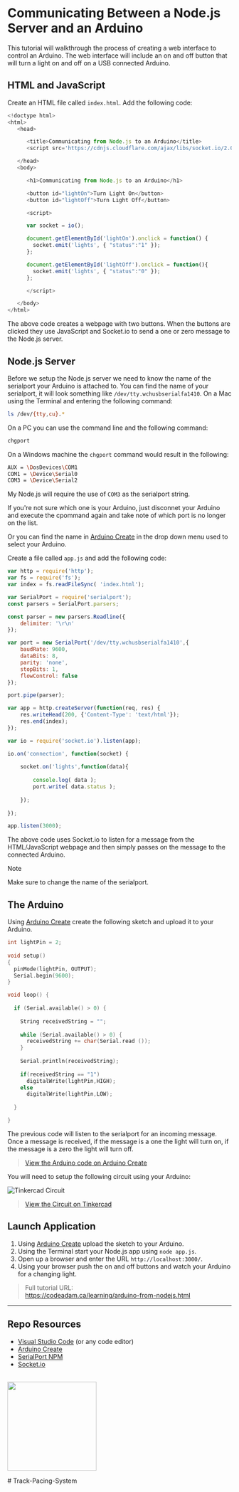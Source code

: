 # Communicating Between a Node.js Server and an Arduino

This tutorial will walkthrough the process of creating a web interface to control an Arduino. The web interface will include an on and off button that will turn a light on and off on a USB connected Arduino. 

## HTML and JavaScript

Create an HTML file called `index.html`. Add the following code:

```javascript
<!doctype html>
<html>
   <head>

      <title>Communicating from Node.js to an Arduino</title>
      <script src='https://cdnjs.cloudflare.com/ajax/libs/socket.io/2.0.4/socket.io.js'></script>

   </head>
   <body>

      <h1>Communicating from Node.js to an Arduino</h1>

      <button id="lightOn">Turn Light On</button>
      <button id="lightOff">Turn Light Off</button>

      <script>

      var socket = io();

      document.getElementById('lightOn').onclick = function() {
        socket.emit('lights', { "status":"1" });
      };

      document.getElementById('lightOff').onclick = function(){               
        socket.emit('lights', { "status":"0" });
      };

      </script>

   </body>
</html>
```

The above code creates a webpage with two buttons. When the buttons are clicked they use JavaScript and Socket.io to send a one or zero message to the Node.js server.

## Node.js Server

Before we setup the Node.js server we need to know the name of the serialport your Arduino is attached to. You can find the name of your serialport, it will look something like `/dev/tty.wchusbserialfa1410`. On a Mac using the Terminal and entering the following command:

```sh
ls /dev/{tty,cu}.*
```

On a PC you can use the command line and the following command:

```sh
chgport
```

On a Windows machine the `chgport` command would result in the following:

```sh
AUX = \DosDevices\COM1
COM1 = \Device\Serial0
COM3 = \Device\Serial2
```

My Node.js will require the use of `COM3` as the serialport string.

If you're not sure which one is your Arduino, just disconnet your Arduino and execute the cpommand again and take note of which port is no longer on the list. 

Or you can find the name in [Arduino Create](https://create.arduino.cc/editor) in the drop down menu used to select your Arduino.

Create a file called `app.js` and add the following code:

```javascript
var http = require('http');
var fs = require('fs');
var index = fs.readFileSync( 'index.html');

var SerialPort = require('serialport');
const parsers = SerialPort.parsers;

const parser = new parsers.Readline({
    delimiter: '\r\n'
});

var port = new SerialPort('/dev/tty.wchusbserialfa1410',{ 
    baudRate: 9600,
    dataBits: 8,
    parity: 'none',
    stopBits: 1,
    flowControl: false
});

port.pipe(parser);

var app = http.createServer(function(req, res) {
    res.writeHead(200, {'Content-Type': 'text/html'});
    res.end(index);
});

var io = require('socket.io').listen(app);

io.on('connection', function(socket) {
    
    socket.on('lights',function(data){
        
        console.log( data );
        port.write( data.status );
    
    });
    
});

app.listen(3000);
```

The above code uses Socket.io to listen for a message from the HTML/JavaScript webpage and then simply passes on the message to the connected Arduino. 

> [!Note]  
> Make sure to change the name of the serialport.

## The Arduino

Using [Arduino Create](https://create.arduino.cc/editor) create the following sketch and upload it to your Arduino. 

```cpp
int lightPin = 2;
 
void setup() 
{ 
  pinMode(lightPin, OUTPUT);
  Serial.begin(9600);
}

void loop() {
  
  if (Serial.available() > 0) {
    
    String receivedString = "";
    
    while (Serial.available() > 0) {
      receivedString += char(Serial.read ());
    }
    
    Serial.println(receivedString);
    
    if(receivedString == "1")
      digitalWrite(lightPin,HIGH);  
    else
      digitalWrite(lightPin,LOW);
    
  }

}
```

The previous code will listen to the serialport for an incoming message. Once a message is received, if the message is a one the light will turn on, if the message is a zero the light will turn off. 

> [View the Arduino code on Arduino Create](https://create.arduino.cc/editor/professoradam/af5288bf-00cc-406c-844e-f20485fa2df8/preview)

You will need to setup the following circuit using your Arduino:

![Tinkercad Circuit](https://raw.githubusercontent.com/codeadamca/arduino-from-nodejs/main/_readme/tinkercad-from-nodejs.png)

> [View the Circuit on Tinkercad](https://www.tinkercad.com/things/h0C03Xahv9R)

## Launch Application

1. Using [Arduino Create](https://create.arduino.cc/editor) upload the sketch to your Arduino.
2. Using the Terminal start your Node.js app using `node app.js`.
3. Open up a browser and enter the URL `http://localhost:3000/`.
4. Using your browser push the on and off buttons and watch your Arduino for a changing light. 

> Full tutorial URL:  
> https://codeadam.ca/learning/arduino-from-nodejs.html

***

## Repo Resources

* [Visual Studio Code](https://code.visualstudio.com/) (or any code editor)
* [Arduino Create](https://create.arduino.cc/editor) 
* [SerialPort NPM](https://www.npmjs.com/package/serialport)
* [Socket.io](https://socket.io/)

<br>
<a href="https://codeadam.ca">
<img src="https://cdn.codeadam.ca/images@1.0.0/codeadam-logo-coloured-horizontal.png" width="200">
</a>

#   T r a c k - P a c i n g - S y s t e m  
 